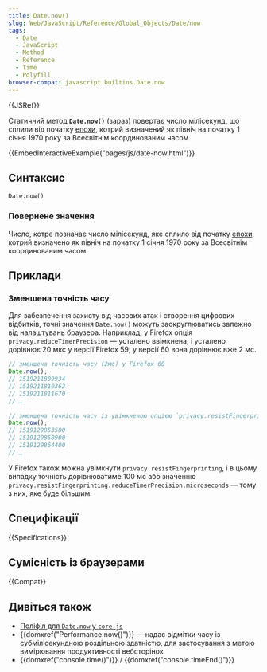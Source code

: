 ```yaml
---
title: Date.now()
slug: Web/JavaScript/Reference/Global_Objects/Date/now
tags:
  - Date
  - JavaScript
  - Method
  - Reference
  - Time
  - Polyfill
browser-compat: javascript.builtins.Date.now
---
```


{{JSRef}}

Статичний метод **`Date.now()`** (зараз) повертає число мілісекунд, що сплили від початку [епохи](/uk/docs/Web/JavaScript/Reference/Global_Objects/Date#the_ecmascript_epoch_and_timestamps), котрий визначений як північ на початку 1 січня 1970 року за Всесвітнім координованим часом.

{{EmbedInteractiveExample("pages/js/date-now.html")}}

## Синтаксис

```js-nolint
Date.now()
```

### Повернене значення

Число, котре позначає число мілісекунд, яке сплило від початку [епохи](/uk/docs/Web/JavaScript/Reference/Global_Objects/Date#epokha-ecmascript-i-mitky-chasu), котрий визначено як північ на початку 1 січня 1970 року за Всесвітнім координованим часом.

## Приклади

### Зменшена точність часу

Для забезпечення захисту від часових атак і створення цифрових відбитків, точні значення `Date.now()` можуть заокруглюватись залежно від налаштувань браузера. Наприклад, у Firefox опція `privacy.reduceTimerPrecision` — усталено ввімкнена, і усталено дорівнює 20 мкс у версії Firefox 59; у версії 60 вона дорівнює вже 2 мс.

```js
// зменшена точність часу (2мс) у Firefox 60
Date.now();
// 1519211809934
// 1519211810362
// 1519211811670
// …

// зменшена точність часу із увімкненою опцією `privacy.resistFingerprinting`
Date.now();
// 1519129853500
// 1519129858900
// 1519129864400
// …
```

У Firefox також можна увімкнути `privacy.resistFingerprinting`, і в цьому випадку точність дорівнюватиме 100 мс або значенню `privacy.resistFingerprinting.reduceTimerPrecision.microseconds` — тому з них, яке буде більшим.

## Специфікації

{{Specifications}}

## Сумісність із браузерами

{{Compat}}

## Дивіться також

- [Поліфіл для `Date.now` у `core-js`](https://github.com/zloirock/core-js#ecmascript-date)
- {{domxref("Performance.now()")}} — надає відмітки часу із субмілісекундною роздільною здатністю, для застосування з метою вимірювання продуктивності вебсторінок
- {{domxref("console.time()")}} / {{domxref("console.timeEnd()")}}
